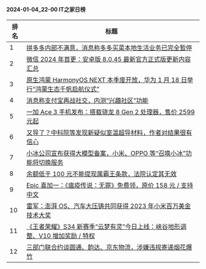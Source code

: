 #### 2024-01-04_22-00  IT之家日榜

| 排名 | 标题|
| --- | ---|
| 1 | [拼多多内部不满意，消息称多多买菜本地生活业务已完全暂停](https://www.ithome.com/0/743/245.htm) |
| 2 | [微信 2024 年首更：安卓版 8.0.45 最新官方正式版更新内容汇总](https://www.ithome.com/0/743/222.htm) |
| 3 | [原生鸿蒙 HarmonyOS NEXT 本季度开放，华为 1 月 18 日举行“鸿蒙生态千帆启航仪式”](https://www.ithome.com/0/743/253.htm) |
| 4 | [消息称支付宝再战社交，内测“兴趣社区”功能](https://www.ithome.com/0/743/261.htm) |
| 5 | [一加 Ace 3 手机发布：搭载骁龙 8 Gen 2 处理器，售价 2599 元起](https://www.ithome.com/0/743/371.htm) |
| 6 | [又导了？中科院等发现新疑似室温超导材料，作者对结果很有信心](https://www.ithome.com/0/743/330.htm) |
| 7 | [小冰公司宣布获得大模型备案，小米、OPPO 等“召唤小冰”功能将切换服务](https://www.ithome.com/0/743/308.htm) |
| 8 | [余额低于 100 元不能提现属霸王条款，法院认定其无效](https://www.ithome.com/0/743/323.htm) |
| 9 | [Epic 喜加一：《瘟疫传说：无罪》免费领，原价 158 元 / 支持中文](https://www.ithome.com/0/743/230.htm) |
| 10 | [雷军：澎湃 OS、汽车大压铸共同获得 2023 年小米百万美金技术大奖](https://www.ithome.com/0/743/338.htm) |
| 11 | [《王者荣耀》S34 新赛季“云梦有灵”今日上线：峡谷地形调整、V10 增加奖励 / 特权](https://www.ithome.com/0/743/231.htm) |
| 12 | [三部门联合约谈圆通、韵达、京东物流，涉嫌违规寄递烟花爆竹](https://www.ithome.com/0/743/331.htm) |
